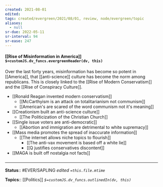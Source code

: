 ```yaml
---
created: 2021-08-01
edited: 
tags: created/evergreen/2021/08/01, review, node/evergreen/topic
aliases:
  - null
sr-due: 2022-05-11
sr-interval: 94
sr-ease: 247
---
```


#### [[Rise of Misinformation in America]] `$=customJS.dv_funcs.evergreenHeader(dv, this)`

Over the last forty years, misinformation has become so potent in [[America]], that [[anti-science]] culture has become the norm among republicans. This is closely linked to the [[Rise of Modern Conservatism]] and the [[Rise of Conspiracy Culture]].

- [[Ronald Reagan invented modern conservatism]]
	- [[McCarthyism is an attack on totalitarianism not communism]]
	- [[American's are scared of the word communism not it's meaning]]
- [[Creationism built an anti-science culture]]
	- [[The Politicization of the Christian Church]]
- [[Single issue voters are anti-democratic]]
	- [[Abortion and immigration are detrimental to white supremacy]]
- [[Mass media promotes the spread of inaccurate information]]
    - [[The internet allows niche topics to flourish]]
        - [[The anti-vax movement is based off a white lie]]
        - [[Q justifies conservatives discontent]]
- [[MAGA is built off nostalgia not facts]]

### <hr class="dataviews"/>

**Status**:: #EVER/SAPLING 
*edited `=this.file.mtime`*

**Topics**:: [[Politics]]
*`$=customJS.dv_funcs.outlinedIn(dv, this)`*
